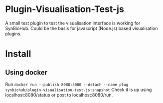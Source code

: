 # Plugin-Visualisation-Test-js
A small test plugin to test the visualisation interface is working for SynBioHub. Could be the basis for javascript (Node.js) based visualisation plugins.

# Install
## Using docker
Run `docker run --publish 8080:5000 --detach --name plug synbiohub/plugin-visualisation-test-js:snapshot`
Check it is up using localhost:8080/status or post to localhost:8080/run.

